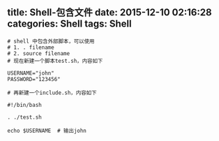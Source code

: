 title: Shell-包含文件
date: 2015-12-10 02:16:28
categories: Shell
tags: Shell
---

	# shell 中包含外部脚本，可以使用
	# 1. . filename
	# 2. source filename
	# 现在新建一个脚本test.sh，内容如下

	USERNAME="john"
	PASSWORD="123456"

	# 再新建一个include.sh，内容如下

	#!/bin/bash

	. ./test.sh

	echo $USERNAME  # 输出john

